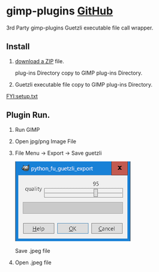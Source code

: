 # gimp-plugins [GitHub](https://github.com/umyuu/gimp-plugins)

3rd Party
gimp-plugins Guetzli executable file call wrapper. 

## Install
1. [download a ZIP](https://github.com/umyuu/gimp-plugins/archive/master.zip) file.

   plug-ins Directory copy to GIMP plug-ins Directory.

2. Guetzli executable file copy to GIMP plug-ins Directory.


[FYI:setup.txt](docs/setup.txt)

## Plugin Run.
1. Run GIMP

2. Open jpg/png Image File

3. File Menu -> Export -> Save guetzli

   ![Save guetzli](docs//dialog.png)
   
   Save .jpeg file

4. Open .jpeg file
